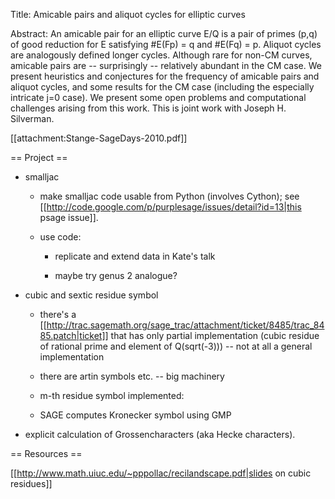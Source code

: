 Title: Amicable pairs and aliquot cycles for elliptic curves

Abstract: An amicable pair for an elliptic curve E/Q is a pair of primes (p,q)
of good reduction for E satisfying #E(Fp) = q and #E(Fq) = p.  Aliquot
cycles are analogously defined longer cycles.  Although rare for
non-CM curves, amicable pairs are -- surprisingly -- relatively
abundant in the CM case.  We present heuristics and conjectures for
the frequency of amicable pairs and aliquot cycles, and some results
for the CM case (including the especially intricate j=0 case).  We
present some open problems and computational challenges arising from
this work.  This is joint work with Joseph H. Silverman.

[[attachment:Stange-SageDays-2010.pdf]]

== Project ==


  * smalljac

      * make smalljac code usable from Python  (involves Cython); see [[http://code.google.com/p/purplesage/issues/detail?id=13|this psage issue]].

      * use code:
 
          - replicate and extend data in Kate's talk
 
          - maybe try genus 2 analogue?

  * cubic and sextic residue symbol

      * there's a [[http://trac.sagemath.org/sage_trac/attachment/ticket/8485/trac_8485.patch|ticket]] that has only partial implementation (cubic residue of rational prime and element of Q(sqrt(-3))) -- not at all a general implementation

      * there are artin symbols etc. -- big machinery

      * m-th residue symbol implemented: 

      * SAGE computes Kronecker symbol using GMP

  * explicit calculation of Grossencharacters (aka Hecke characters). 

== Resources ==

[[http://www.math.uiuc.edu/~pppollac/recilandscape.pdf|slides on cubic residues]]
